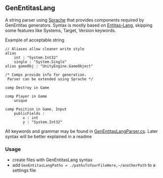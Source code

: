 ## GenEntitasLang

A string parser using [Sprache](https://github.com/sprache/Sprache) that provides components required by GenEntitas generators.
Syntax is mostly based on [Entitas-Lang](https://github.com/mzaks/Entitas-Lang), skipping some features like Systems, Target, Version keywords.

Example of acceptable string
```
// Aliases allow cleaner write style 
alias
    int : "System.Int32"
    single : "System.Single"
alias gameObj : "UnityEngine.GameObject"

/* Comps provide info for generation.
 Parser can be extended using Sprache */

comp Destroy in Game

comp Player in Game
    unique

comp Position in Game, Input
    publicFields :
        x : int
        y : "System.Int32"

```

All keywords and grammar may be found in [GenEntitasLangParser.cs](./Sources/GenEntitasLangParser.cs).
Later syntax will be better explained in a readme

### Usage
  - create files with GenEntitasLang syntax
  - add `GenEntitasLangPaths = ./pathsToYourFileHere,~/anotherPath` to a settings file
